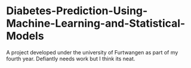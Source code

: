 # Diabetes-Prediction-Using-Machine-Learning-and-Statistical-Models
A project developed under the university of Furtwangen as part of my fourth year. Defiantly needs work but I think its neat.
